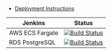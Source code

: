 * [Deployment Instructions](/docfx/articles/pdf/aws-fargate-jenkins.pdf)

 Jenkins | Status  
------------ | -------------
AWS ECS Fargate | [![Build Status](https://jenkins.navigatorglass.com/buildStatus/icon?job=ecs_Terraform)](https://jenkins.navigatorglass.com/job/Terraform-AWS-Fargate/job/ecs_Terraform/)
RDS PostgreSQL  | [![Build Status](https://jenkins.navigatorglass.com/buildStatus/icon?job=Terraform-AWS-Fargate%2FRDS_Terraform)](https://jenkins.navigatorglass.com/job/Terraform-AWS-Fargate/job/RDS_Terraform/)

